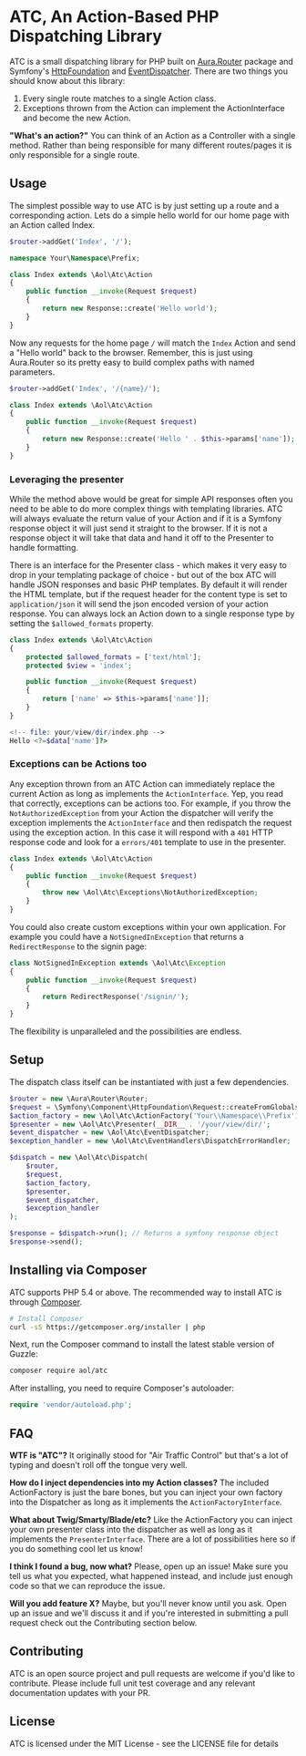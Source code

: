 # ATC, An Action-Based PHP Dispatching Library

ATC is a small dispatching library for PHP built on [Aura.Router](https://github.com/auraphp/Aura.Router) package and Symfony's [HttpFoundation](https://github.com/symfony/HttpFoundation) and [EventDispatcher](https://github.com/symfony/EventDispatcher). There are two things you should know about this library:

1. Every single route matches to a single Action class.
2. Exceptions thrown from the Action can implement the ActionInterface and become the new Action.

**"What's an action?"** You can think of an Action as a Controller with a single method. Rather than being responsible for many different routes/pages it is only responsible for a single route. 

## Usage
The simplest possible way to use ATC is by just setting up a route and a corresponding action. Lets do a simple hello world for our home page with an Action called Index.

```php
$router->addGet('Index', '/');
```

```php
namespace Your\Namespace\Prefix;

class Index extends \Aol\Atc\Action
{
    public function __invoke(Request $request)
    {
        return new Response::create('Hello world');
    }
}
```

Now any requests for the home page `/` will match the `Index` Action and send a "Hello world" back to the browser. Remember, this is just using Aura.Router so its pretty easy to build complex paths with named parameters.

```php
$router->addGet('Index', '/{name}/');
```

```php
class Index extends \Aol\Atc\Action
{
    public function __invoke(Request $request)
    {
        return new Response::create('Hello ' . $this->params['name']);
    }
}
```

### Leveraging the presenter
While the method above would be great for simple API responses often you need to be able to do more complex things with templating libraries. ATC will always evaluate the return value of your Action and if it is a Symfony response object it will just send it straight to the browser. If it is not a response object it will take that data and hand it off to the Presenter to handle formatting.

There is an interface for the Presenter class - which makes it very easy to drop in your templating package of choice - but out of the box ATC will handle JSON responses and basic PHP templates. By default it will render the HTML template, but if the request header for the content type is set to `application/json` it will send the json encoded version of your action response. You can always lock an Action down to a single response type by setting the `$allowed_formats` property.

```php
class Index extends \Aol\Atc\Action
{
    protected $allowed_formats = ['text/html'];
    protected $view = 'index';

    public function __invoke(Request $request)
    {
        return ['name' => $this->params['name']];
    }
}
```

```php
<!-- file: your/view/dir/index.php -->
Hello <?=$data['name']?>
```

### Exceptions can be Actions too

Any exception thrown from an ATC Action can immediately replace the current Action as long as implements the `ActionInterface`. Yep, you read that correctly, exceptions can be actions too. For example, if you throw the `NotAuthorizedException` from your Action the dispatcher will verify the exception implements the `ActionInterface` and then redispatch the request using the exception action. In this case it will respond with a `401` HTTP response code and look for a `errors/401` template to use in the presenter.

```php
class Index extends \Aol\Atc\Action
{
    public function __invoke(Request $request)
    {
        throw new \Aol\Atc\Exceptions\NotAuthorizedException;
    }
}
```

You could also create custom exceptions within your own application. For example you could have a `NotSignedInException` that returns a `RedirectResponse` to the signin page:


```php
class NotSignedInException extends \Aol\Atc\Exception
{
    public function __invoke(Request $request)
    {
        return RedirectResponse('/signin/');
    }
}
```

The flexibility is unparalleled and the possibilities are endless.

## Setup
The dispatch class itself can be instantiated with just a few dependencies.

```php
$router = new \Aura\Router\Router;
$request = \Symfony\Component\HttpFoundation\Request::createFromGlobals();
$action_factory = new \Aol\Atc\ActionFactory('Your\\Namespace\\Prefix');
$presenter = new \Aol\Atc\Presenter(__DIR__ . '/your/view/dir/';
$event_dispatcher = new \Aol\Atc\EventDispatcher;
$exception_handler = new \Aol\Atc\EventHandlers\DispatchErrorHandler;

$dispatch = new \Aol\Atc\Dispatch(
    $router,
    $request,
    $action_factory,
    $presenter,
    $event_dispatcher,
    $exception_handler
);

$response = $dispatch->run(); // Returns a symfony response object
$response->send();
```

## Installing via Composer
ATC supports PHP 5.4 or above. The recommended way to install ATC is through
[Composer](http://getcomposer.org).

```bash
# Install Composer
curl -sS https://getcomposer.org/installer | php
```

Next, run the Composer command to install the latest stable version of Guzzle:

```bash
composer require aol/atc
```

After installing, you need to require Composer's autoloader:

```php
require 'vendor/autoload.php';
```

## FAQ
**WTF is "ATC"?** It originally stood for "Air Traffic Control" but that's a lot of typing and doesn't roll off the tongue very well. 

**How do I inject dependencies into my Action classes?** The included ActionFactory is just the bare bones, but you can inject your own factory into the Dispatcher as long as it implements the `ActionFactoryInterface`.

**What about Twig/Smarty/Blade/etc?** Like the ActionFactory you can inject your own presenter class into the dispatcher as well as long as it implements the `PresenterInterface`. There are a lot of possibilities here so if you do something cool let us know!

**I think I found a bug, now what?** Please, open up an issue! Make sure you tell us what you expected, what happened instead, and include just enough code so that we can reproduce the issue.

**Will you add feature X?** Maybe, but you'll never know until you ask. Open up an issue and we'll discuss it and if you're interested in submitting a pull request check out the Contributing section below.

## Contributing
ATC is an open source project and pull requests are welcome if you'd like to contribute. Please include full unit test coverage and any relevant documentation updates with your PR.

## License
ATC is licensed under the MIT License - see the LICENSE file for details
